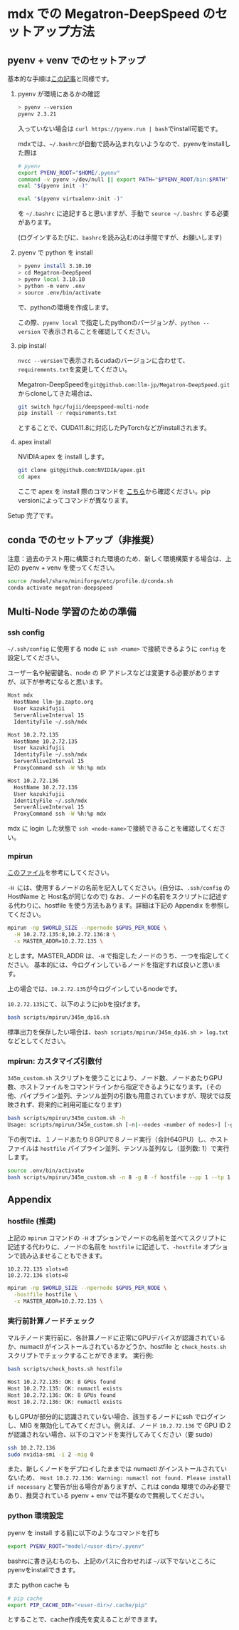 # mdx での Megatron-DeepSpeed のセットアップ方法

## pyenv + venv でのセットアップ

基本的な手順は[この記事](https://zenn.dev/turing_motors/articles/04c1328bf6095a)と同様です。

1. pyenv が環境にあるかの確認
    ```bash
    > pyenv --version
    pyenv 2.3.21
    ```

    入っていない場合は `curl https://pyenv.run | bash`でinstall可能です。

    mdxでは、`~/.bashrc`が自動で読み込まれないようなので、pyenvをinstallした際は
    ```bash
    # pyenv
    export PYENV_ROOT="$HOME/.pyenv"
    command -v pyenv >/dev/null || export PATH="$PYENV_ROOT/bin:$PATH"
    eval "$(pyenv init -)"

    eval "$(pyenv virtualenv-init -)"
    ```
    を `~/.bashrc` に追記すると思いますが、手動で `source ~/.bashrc` する必要があります。

    (ログインするたびに、`bashrc`を読み込むのは手間ですが、お願いします)

2. pyenv で python を install
    ```bash
    > pyenv install 3.10.10
    > cd Megatron-DeepSpeed
    > pyenv local 3.10.10
    > python -m venv .env
    > source .env/bin/activate
    ```
    で、pythonの環境を作成します。

    この際、`pyenv local` で指定したpythonのバージョンが、`python --version` で表示されることを確認してください。

3. pip install

    `nvcc --version`で表示されるcudaのバージョンに合わせて、`requirements.txt`を変更してください。

    Megatron-DeepSpeedを`git@github.com:llm-jp/Megatron-DeepSpeed.git`からcloneしてきた場合は、
    ```bash
    git switch hpc/fujii/deepspeed-multi-node
    pip install -r requirements.txt
    ```

    とすることで、CUDA11.8に対応したPyTorchなどがinstallされます。

4. apex install

    NVIDIA:apex を install します。
    ```bash
    git clone git@github.com:NVIDIA/apex.git
    cd apex
    ```

    ここで apex を install 際のコマンドを [こちら](https://github.com/NVIDIA/apex#linux)から確認ください。pip versionによってコマンドが異なります。

Setup 完了です。

## conda でのセットアップ（非推奨）

注意：過去のテスト用に構築された環境のため、新しく環境構築する場合は、上記の pyenv + venv を使ってください。

```bash
source /model/share/miniforge/etc/profile.d/conda.sh
conda activate megatron-deepspeed
```

## Multi-Node 学習のための準備

### ssh config

`~/.ssh/config` に使用する node に `ssh <name>` で接続できるように `config` を設定してください。

ユーザー名や秘密鍵名、node の IP アドレスなどは変更する必要がありますが、以下が参考になると思います。

```bash
Host mdx
  HostName llm-jp.zapto.org
  User kazukifujii
  ServerAliveInterval 15
  IdentityFile ~/.ssh/mdx

Host 10.2.72.135
  HostName 10.2.72.135
  User kazukifujii
  IdentityFile ~/.ssh/mdx
  ServerAliveInterval 15
  ProxyCommand ssh -W %h:%p mdx

Host 10.2.72.136
  HostName 10.2.72.136
  User kazukifujii
  IdentityFile ~/.ssh/mdx
  ServerAliveInterval 15
  ProxyCommand ssh -W %h:%p mdx
```

mdx に login した状態で `ssh <node-name>`で接続できることを確認してください。


### mpirun

[このファイル](https://github.com/llm-jp/Megatron-DeepSpeed/blob/hpc/fujii/deepspeed-multi-node/scripts/mpirun/345m_dp16.sh)を参考にしてください。

`-H `には、使用するノードの名前を記入してください。(自分は、`.ssh/config` の HostName と Host名が同じなので)
なお、ノードの名前をスクリプトに記述する代わりに、hostfile を使う方法もあります。詳細は下記の Appendix を参照してください。

```bash
mpirun -np $WORLD_SIZE --npernode $GPUS_PER_NODE \
  -H 10.2.72.135:8,10.2.72.136:8 \
  -x MASTER_ADDR=10.2.72.135 \
```

とします。MASTER_ADDR は、`-H` で指定したノードのうち、一つを指定してください。
基本的には、今ログインしているノードを指定すれば良いと思います。

上の場合では、`10.2.72.135`が今ログインしているnodeです。


`10.2.72.135`にて、以下のようにjobを投げます。

```bash
bash scripts/mpirun/345m_dp16.sh
```

標準出力を保存したい場合は、`bash scripts/mpirun/345m_dp16.sh > log.txt` などとしてください。

### mpirun: カスタマイズ引数付

`345m_custom.sh` スクリプトを使うことにより、ノード数、ノードあたりGPU数、ホストファイルをコマンドラインから指定できるようになります。（その他、パイプライン並列、テンソル並列の引数も用意されていますが、現状では反映されず、将来的に利用可能になります）


```bash
bash scripts/mpirun/345m_custom.sh -h
Usage: scripts/mpirun/345m_custom.sh [-n|--nodes <number of nodes>] [-g|--gpus <number of GPUs per node>] [-f|--hostfile <hostfile path>] [--pp <Pipeline parallel size>] [--tp <Tensor parallel size>]
```

下の例では、１ノードあたり８GPUで８ノード実行（合計64GPU）し、ホストファイルは `hostfile` パイプライン並列、テンソル並列なし（並列数: 1）で実行します。

```bash
source .env/bin/activate
bash scripts/mpirun/345m_custom.sh -n 8 -g 8 -f hostfile --pp 1 --tp 1
```


## Appendix

### hostfile (推奨)

上記の `mpirun` コマンドの `-H` オプションでノードの名前を並べてスクリプトに記述する代わりに、ノードの名前を `hostfile` に記述して、`-hostfile` オプションで読み込ませることもできます。

```text
10.2.72.135 slots=8
10.2.72.136 slots=8
```

```bash
mpirun -np $WORLD_SIZE --npernode $GPUS_PER_NODE \
  -hostfile hostfile \
  -x MASTER_ADDR=10.2.72.135 \
```

### 実行前計算ノードチェック

マルチノード実行前に、各計算ノードに正常にGPUデバイスが認識されているか、numactl がインストールされているかどうか、hostfile と `check_hosts.sh` スクリプトでチェックすることができます。
実行例:

```bash
bash scripts/check_hosts.sh hostfile

Host 10.2.72.135: OK: 8 GPUs found
Host 10.2.72.135: OK: numactl exists
Host 10.2.72.136: OK: 8 GPUs found
Host 10.2.72.136: OK: numactl exists
```

もしGPUが部分的に認識されていない場合、該当するノードにssh でログインし、MIG を無効化してみてください。例えば、ノード `10.2.72.136` で GPU ID 2 が認識されない場合、以下のコマンドを実行してみてください（要 sudo）

```bash
ssh 10.2.72.136
sudo nvidia-smi -i 2 -mig 0
```

また、新しくノードをデプロイしたままでは numactl がインストールされていないため、 `Host 10.2.72.136: Warning: numactl not found. Please install if necessary` と警告が出る場合がありますが、これは conda 環境でのみ必要であり、推奨されている pyenv + env では不要なので無視してください。


### python 環境設定

pyenv を install する前に以下のようなコマンドを打ち

```bash
export PYENV_ROOT="model/<user-dir>/.pyenv"
```

bashrcに書き込むものも、上記のパスに合わせれば `~/`以下でないところにpyenvをinstallできます。

また python cache も

```bash
# pip cache
export PIP_CACHE_DIR="<user-dir>/.cache/pip"
```

とすることで、cache作成先を変えることができます。


